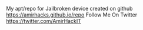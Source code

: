 My apt/repo for  Jailbroken device created on github
https://amirhacks.github.io/repo
Follow Me On Twitter 
https://twitter.com/AmirHackIT




